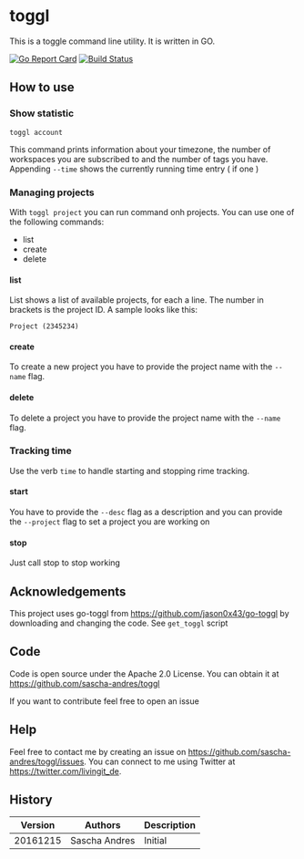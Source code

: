# toggl

This is a toggle command line utility. It is written in GO.

[![Go Report Card](https://goreportcard.com/badge/github.com/sascha-andres/toggl)](https://goreportcard.com/report/github.com/sascha-andres/toggl) [![Build Status](https://travis-ci.org/sascha-andres/toggl.svg?branch=master)](https://travis-ci.org/sascha-andres/toggl)

## How to use

### Show statistic

    toggl account

This command prints information about your timezone, the number of workspaces you are subscribed to and the number of tags you have. Appending `--time` shows the currently running time entry ( if one )

### Managing projects

With `toggl project` you can run command onh projects. You can use one of the following commands:

* list
* create
* delete

#### list

List shows a list of available projects, for each a line. The number in brackets is the project ID. A sample looks like this:

    Project (2345234)

#### create

To create a new project you have to provide the project name with the `--name` flag.

#### delete

To delete a project you have to provide the project name with the `--name` flag.

### Tracking time

Use the verb `time` to handle starting and stopping rime tracking.

#### start

You have to provide the `--desc` flag as a description and you can provide the `--project` flag to set a project you are working on

#### stop

Just call stop to stop working

## Acknowledgements

This project uses go-toggl from https://github.com/jason0x43/go-toggl by downloading and changing the code. See `get_toggl` script

## Code ##

Code is open source under the Apache 2.0 License. You can obtain it at https://github.com/sascha-andres/toggl

If you want to contribute feel free to open an issue

## Help

Feel free to contact me by creating an issue on https://github.com/sascha-andres/toggl/issues.
You can connect to me using Twitter at https://twitter.com/livingit_de.

## History

|Version|Authors|Description|
|---|---|---|
|20161215|Sascha Andres|Initial|
